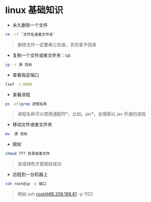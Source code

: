 # linux 基础知识

* 永久删除一个文件

```sh
rm -rf `文件名或者文件夹`
```

> 删除文件一定要再三检查，否则拿不回来
>

* 复制一个文件或者文件夹：cp

```sh
cp -r 源 目标
```

* 查看指定端口

```sh
lsof -i:8080
```

* 查看进程

```sh
ps -ef|grep 进程名称
```

> 进程名称可以使用通配符*，比如。jav\*，会搜索以 jav 开通的进程
>

* 移动文件或者文件夹

```sh
mv  源 目标
```

* 赋权

```sh
chmod 777 目录或者文件
```

> 变成绿色才是赋权成功
>

* 远程到一台机器上

```sh
ssh root@ip -p 端口
```

> 例如 ssh root@68.208.168.61 -p 1122
>
